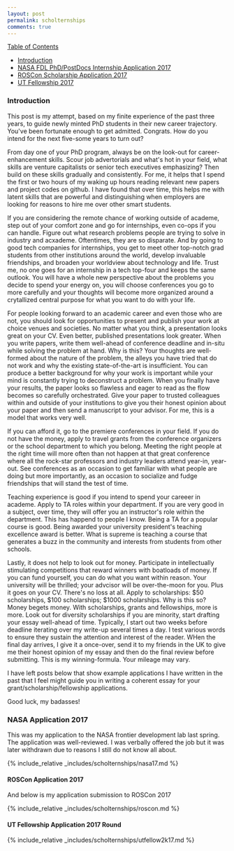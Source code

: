 ```yaml
---
layout: post
permalink: scholternships
comments: true
---
```


[Table of Contents](#tableau)
- [Introduction](#intro)
- [NASA FDL PhD/PostDocs Internship Application 2017](#nasa17)
- [ROSCon Scholarship Application 2017](#roscon)
- [UT Fellowship 2017](#utfellowship)

<!-- http://forum.thegradcafe.com/topic/32920-advice-for-a-first-year-phd-student/ -->

<a name="intro"></a>
### Introduction

This post is my attempt, based on my finite experience of the past three years, to guide newly minted PhD students in their new career trajectory. You've been fortunate enough to get admitted. Congrats. How do you intend for the next five-some years to turn out? 

From day one of your PhD program, always be on the look-out for career-enhancement skills. Scour job advertorials and what's hot in your field, what skills are venture capitalists or senior tech executives emphasizing? Then build on these skills gradually and consistently. For me, it helps that I spend the first or two hours of my waking up hours reading relevant new papers and project codes on github. I have found that over time, this helps me with latent skills that are powerful and distinguishing when employers are looking for reasons to hire me over other smart students.

If you are considering the remote chance of working outside of academe, step out of your comfort zone and go for internships, even co-ops if you can handle. Figure out what research problems people are trying to solve in industry and acxademe. Oftentimes, they are so disparate. And by going to good tech companies for internships, you get to meet other top-notch grad students from other institutions around the world, develop invaluable friendships, and broaden your worldview about technology and life. Trust me, no one goes for an internship in a tech top-four and keeps the same outlook. You will have a whole new perspective about the problems you decide to spend your energy on, you will choose conferences you go to more carefully and your thoughts will become more organized around a crytallized central purpose for what you want to do with your life.

For people looking forward to an academic career and even those who are not, you should look for opportunities to present and publish your work at choice venues and societies. No matter what you think, a presentation looks great on your CV. Even better, published presentations look greater. When you write papers, write them well-ahead of conference deadline and in-situ while solving the problem at hand. Why is this? Your thoughts are well-formed about the nature of the problem, the alleys you have tried that do not work and why the existing state-of-the-art is insufficient. You can produce a better background for why your work is important while your mind is constantly trying to deconstruct a problem. When you finally have your results, the paper looks so flawless and eager to read as the flow becomes so carefully orchestrated. Give your paper to trusted colleagues within and outside of your institutions to give you their honest opinion about your paper and then send a manuscript to your advisor. For me, this is a model that works very well. 

If you can afford it, go to the premiere conferences in your field. If you do not have the money, apply to travel grants from the conference organizers or the school department to which you belong. Meeting the right people at the right time will more often than not happen at that great conference where all the rock-star professors and industry leaders attend year-in, year-out. See conferences as an occasion to get familiar with what people are doing but more importantly, as an occasion to socialize and fudge friendships that will stand the test of time.

Teaching experience is good if you intend to spend your careeer in academe. Apply to TA roles within your department. If you are very good in a subject, over time, they will offer you an instructor's role within the department. This has happend to people I know. Being a TA for a popular course is good. Being awarded your university president's teaching excellence award is better. What is supreme is teaching a course that generates a buzz in the community and interests from students from other schools.

Lastly, it does not help to look out for money. Participate in intellectually stimulating competitions that reward winners with boatloads of money. If you can fund yourself, you can do what you want within reason. Your university will be thrilled; your advcisor will be over-the-moon for you. Plus it goes on your CV. There's no loss at all. Apply to scholarships: $50 scholarships, $100 scholarships; $1000 scholarships. Why is this so? Money begets money. With scholarships, grants and fellowships, more is more. Look out for diversity scholarships if you are minority, start drafting your essay well-ahead of time. Typically, I start out two weeks before deadline iterating over my write-up several times a day. I test various words to ensure they sustain the attention and interest of the reader. WHen the final day arrives, I give it a once-over, send it to my friends in the UK to give me their honest opinion of my essay and then do the final review before submitting. This is my winning-formula. Your mileage may vary.


I have left posts below that show example applications I have written in the past that I feel might guide you in writing a coherent essay for your grant/scholarship/fellowship applications. 

Good luck, my badasses!


<a name="nasa17"></a>
### NASA Application 2017

This was my application to the NASA frontier development lab last spring. The
application was well-reviewed. I was verbally offered the job but it was later
withdrawn due to reasons I still do not know all about.

{% include_relative _includes/scholternships/nasa17.md %}

<a name="roscon"></a>
#### ROSCon Application 2017

And below is my application submission to ROSCon 2017

{% include_relative _includes/scholternships/roscon.md %}

<a name="utfellowship"></a>
#### UT Fellowship Application 2017 Round

{% include_relative _includes/scholternships/utfellow2k17.md %}
